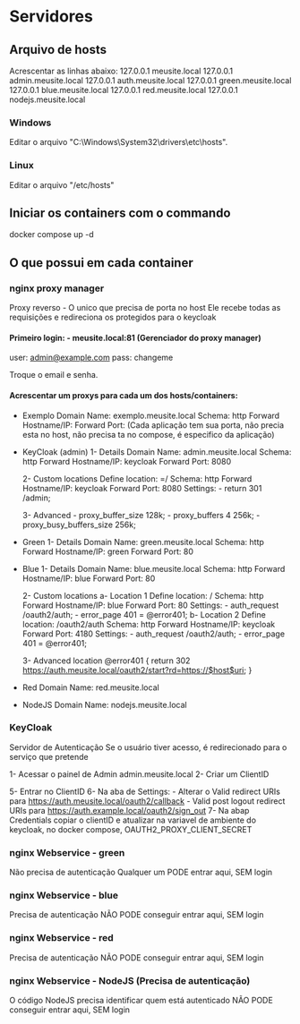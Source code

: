 # Servidores
## Arquivo de hosts
Acrescentar as linhas abaixo:
127.0.0.1   meusite.local
127.0.0.1   admin.meusite.local
127.0.0.1   auth.meusite.local
127.0.0.1   green.meusite.local
127.0.0.1   blue.meusite.local
127.0.0.1   red.meusite.local
127.0.0.1   nodejs.meusite.local

### Windows
Editar o arquivo "C:\Windows\System32\drivers\etc\hosts".

### Linux
Editar o arquivo "/etc/hosts"

## Iniciar os containers com o commando
docker compose up -d

## O que possui em cada container

### nginx proxy manager
Proxy reverso - O unico que precisa de porta no host
Ele recebe todas as requisições e redireciona os protegidos para o keycloak

#### Primeiro login: - meusite.local:81 (Gerenciador do proxy manager)
user: admin@example.com
pass: changeme

Troque o email e senha.

#### Acrescentar um proxys para cada um dos hosts/containers:
- Exemplo
    Domain Name: exemplo.meusite.local
    Schema: http
    Forward Hostname/IP: <container name>
    Forward Port: <Sevice Port> (Cada aplicação tem sua porta, não precia esta no host, não precisa ta no compose, é especifico da aplicação)

- KeyCloak (admin)
    1- Details
        Domain Name: admin.meusite.local
        Schema: http
        Forward Hostname/IP: keycloak
        Forward Port: 8080

    2- Custom locations
        Define location: =/
        Schema: http
        Forward Hostname/IP: keycloak
        Forward Port: 8080
        Settings:
            - return 301 /admin;

    3- Advanced
        - proxy_buffer_size   128k;
        - proxy_buffers   4 256k;
        - proxy_busy_buffers_size   256k;

- Green
    1- Details
        Domain Name: green.meusite.local
        Schema: http
        Forward Hostname/IP: green
        Forward Port: 80

- Blue
    1- Details
        Domain Name: blue.meusite.local
        Schema: http
        Forward Hostname/IP: blue
        Forward Port: 80

    2- Custom locations
        a- Location 1
            Define location: /
            Schema: http
            Forward Hostname/IP: blue
            Forward Port: 80
            Settings:
                - auth_request     /oauth2/auth;
                - error_page 401 = @error401;
        b- Location 2
            Define location: /oauth2/auth
            Schema: http
            Forward Hostname/IP: keycloak
            Forward Port: 4180
            Settings:
                - auth_request     /oauth2/auth;
                - error_page 401 = @error401;

    3- Advanced
        location @error401 {
            return 302 https://auth.meusite.local/oauth2/start?rd=https://$host$uri;
        }


- Red
    Domain Name: red.meusite.local

- NodeJS
    Domain Name: nodejs.meusite.local


### KeyCloak
Servidor de Autenticação
Se o usuário tiver acesso, é redirecionado para o serviço que pretende

1- Acessar o painel de Admin admin.meusite.local
2- Criar um ClientID

5- Entrar no ClientID
6- Na aba de Settings:
    - Alterar o Valid redirect URIs para https://auth.meusite.local/oauth2/callback
    - Valid post logout redirect URIs para https://auth.example.local/oauth2/sign_out
7- Na abap Credentials copiar o clientID e atualizar na variavel de ambiente do keycloak, no docker compose, OAUTH2_PROXY_CLIENT_SECRET

### nginx Webservice - green
Não precisa de autenticação
Qualquer um PODE entrar aqui, SEM login

### nginx Webservice - blue
Precisa de autenticação
NÃO PODE conseguir entrar aqui, SEM login

### nginx Webservice - red
Precisa de autenticação
NÃO PODE conseguir entrar aqui, SEM login

### nginx Webservice - NodeJS (Precisa de autenticação)
O código NodeJS precisa identificar quem está autenticado
NÃO PODE conseguir entrar aqui, SEM login